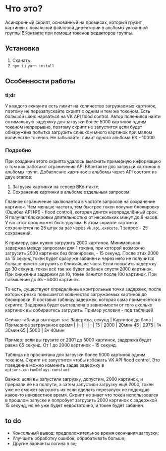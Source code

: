 # Что это?
Асинхронный скрипт, основанный на промисах, который грузит картинки с локальной файловой директории в альбомы указанной группы [ВКонтакте](https://vk.com/) при помощи токенов редакторов группы. 

## Установка

1. Скачать
2. `npm i` / `yarn install`

## Особенности работы
### tl;dr
У каждого аккаунта есть лимит на количество загружаемых картинок, поэтому не перезапускайте скрипт с одним и тем же токеном. Есть большой шанс нарваться на VK API flood control. 
Автор поленился найти оптимальную задержку для загрузки более 5000 картинок одним токеном непрерывно, поэтому скрипт не запустится если будет обнаружена попытка загрузить слишком много картинок при малом количестве токенов. 
Не забывайте: лимит одного альбома ВК - 10000. 


### Подробно
При создании этого скрипта удалось выяснить примерную информацию о том как работают ограничения API ВКонтакте для загрузки картинок в альбомы групп. 
Добавление картинок в альбомы через API состоит из двух этапов: 
  1. Загрузка картинки на сервер ВКонтакте;
  2. Сохранение картинки в альбоме отдельным запросом. 

Главное ограничение заключается в частоте запросов на сохранение картинок. Чем меньше частота, тем быстрее токен получит блокировку (Ошибка API №9 - flood control), которая длится неопределённый срок. 
Я получал блокировки длительностью от нескольких минут до 8 часов. У вас этот срок может быть другим. 
В этом скрипте картинки сохраняются по 25 штук за раз через `vk.api.execute`. 1 запрос - 25 сохранений. 

К примеру, вам нужно загрузить 2000 картинок. Минимальная задержка между запросами для 1 токена, при которой возможно загрузить 2000 картинок без блокировки, - 15 секунд. После этих 2000 за 15 секунд 
токен будет сразу же забанен и через него не получится больше ничего загрузить в ближайшие часы. 
Если повысить задержку до 30 секунд, токен всё так же будет забанен спустя 2000 картинок. 
При снижении задержки до 10, токен банится после 100 картинок. 
При повышении до 65 - 5000 картинок. 

То есть, существуют определённые контрольные точки задержек, после которых резко повышается количество загружаемых картинок до блокировки. Я составил таблицу задержек, которая сама применяется в скрипте. 
Задержка будет выставлена в зависимости от того сколько картинок вы собираетесь загрузить. Пример условия - под таблицей. 

Сейчас таблица выглядит так: 
Задержка, секунд | Картинок до бана | Примерное затраченное время |
|--|--|--|
15 | 2000 | 20мин
45 | 2975 | 1ч 30мин
65 | 5000 | 3ч 40мин

Пример: если вы грузите от 2001 до 5000 картинок, задержка будет равна 65 секунд. 
От 1 до 2000 картинок - 15 секунд. 

Таблица не просчитана для загрузки более 5000 картинок одним токеном. Скрипт не запустится чтобы избежать 
VK API flood control. Это поведение можно изменить задав задержку в `options.customDelays.constant`

Важно: если вы запустили загрузку, допустим, 2000 картинок, и прервали её на полпути, а затем запустили загрузку ещё 2000, токен уже не сможет загрузить их если сделать перезапуск не подождав какое-то неизвестное время. Скрипт не знает что токен использовался в прошлом запуске и попробует загрузить 2000 картинок с задержкой 15 секунд, но её уже будет недостаточно, и токен будет забанен. 

## to do
- Консольный вывод: предположительное время окончания загрузки;
- Улучшить обработку ошибок, обрабатывать больше;
- Другие варианты логина в вк;
